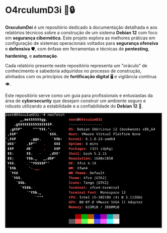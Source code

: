 # O4rculumD3i 📜🔒
**OraculumDei** é um repositório dedicado à documentação detalhada e aos relatórios técnicos sobre a construção de um sistema **Debian 12** com foco em **segurança cibernética**. Este projeto explora as melhores práticas em configuração de sistemas operacionais voltados para **segurança ofensiva** e **defensiva** 🛡️, com ênfase em ferramentas e técnicas de **pentesting**, **hardening**, e **automação**.

Cada relatório presente neste repositório representa um "oráculo" de conhecimento e sabedoria adquiridos no processo de construção, alinhados com os princípios de **fortificação digital** 🖥️ e vigilância contínua 👁️.

Este repositório serve como um guia para profissionais e entusiastas da área de **cybersecurity** que desejam construir um ambiente seguro e robusto utilizando a estabilidade e a confiabilidade do **Debian 12** 🐧.

![Debian Image](https://github.com/AnubisChacal/O4rculumD3i/raw/main/Image/Debia.png)
